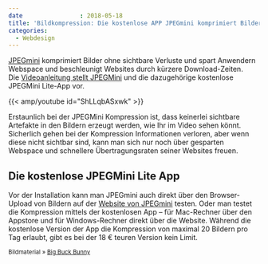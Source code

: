 ```yaml
---
date                : 2018-05-18
title: 'Bildkompression: Die kostenlose APP JPEGmini komprimiert Bilder ohne sichtbare Verluste'
categories:
  - Webdesign
---
```

<a href="http://www.jpegmini.com/">JPEGmini</a> komprimiert Bilder ohne sichtbare Verluste und spart Anwendern Webspace und beschleunigt Websites durch kürzere Download-Zeiten. Die <a href="http://www.youtube.com/watch?v=ShLLqbASxwk">Videoanleitung stellt JPEGMini</a> und die dazugehörige kostenlose JPEGMini Lite-App vor.<!--more-->

{{< amp/youtube id="ShLLqbASxwk" >}}

Erstaunlich bei der JPEGMini Kompression ist, dass keinerlei sichtbare Artefakte in den Bildern erzeugt werden, wie Ihr im Video sehen könnt. Sicherlich gehen bei der Kompression Informationen verloren, aber wenn diese nicht sichtbar sind, kann man sich nur noch über gesparten Webspace und schnellere Übertragungsraten seiner Websites freuen.

## Die kostenlose JPEGMini Lite App

Vor der Installation kann man JPEGmini auch direkt über den Browser-Upload von Bildern auf der <a href="http://www.jpegmini.com/">Website von JPEGmini</a> testen. Oder man testet die Kompression mittels der kostenlosen App – für Mac-Rechner über den Appstore und für Windows-Rechner direkt über die Website. Während die kostenlose Version der App die Kompression von maximal 20 Bildern pro Tag erlaubt, gibt es bei der 18 € teuren Version kein Limit.

<small>Bildmaterial » <a href="http://bigbuckbunny.org/">Big Buck Bunny</a></small>